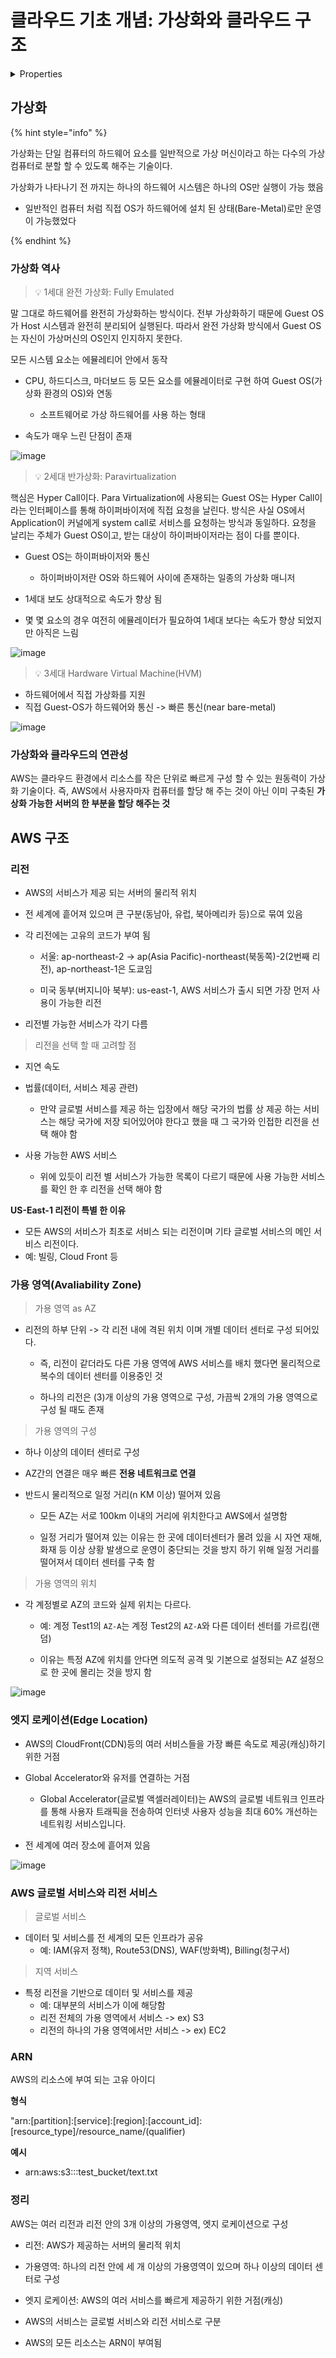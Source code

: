 # 클라우드 기초 개념: 가상화와 클라우드 구조

<details>

<summary>Properties</summary>

:pencil:2024.08.28

:page_facing_up: - [AWS 강의실](https://www.inflearn.com/course/%EC%89%BD%EA%B2%8C-%EC%84%A4%EB%AA%85%ED%95%98%EB%8A%94-aws-%EA%B8%B0%EC%B4%88/dashboard)

:paperclip: [가상화 참고 블로그](https://suyeon96.tistory.com/53#%EC%--%--%EC%-B%-C%EB%A-%-C%--Para%--Virtualization%--%EC%-D%B-%ED%--%B-%ED%--%--%EA%B-%B-)

:paperclip: [가용영역 참고 블로그](https://kangmin517.tistory.com/entry/AWS-1-%EC%9A%A9%EC%96%B4-%EB%B0%8F-%EA%B8%B0%EB%B3%B8-%EC%84%A4%EB%AA%85-%EB%A6%AC%EC%A0%84%EA%B3%BC-%EA%B0%80%EC%9A%A9-%EC%98%81%EC%97%AD-Region-and-Availability-Zone)

:paperclip: [글로벌 엑셀러레이터 참고 블로그](https://velog.io/@khyup0629/AWS-Global-Accelerator)


</details>



## 가상화

{% hint style="info" %}

가상화는 단일 컴퓨터의 하드웨어 요소를 일반적으로 가상 머신이라고 하는 다수의 가상 컴퓨터로 분할 할 수 있도록 해주는 기술이다.

가상화가 나타나기 전 까지는 하나의 하드웨어 시스템은 하나의 OS만 실행이 가능 했음
- 일반적인 컴퓨터 처럼 직접 OS가 하드웨어에 설치 된 상태(Bare-Metal)로만 운영이 가능했었다

{% endhint %}

### 가상화 역사

> :bulb: 1세대 완전 가상화: Fully Emulated

말 그대로 하드웨어를 완전히 가상화하는 방식이다. 전부 가상화하기 때문에 Guest OS가 Host 시스템과 완전히 분리되어 실행된다. 따라서 완전 가상화 방식에서 Guest OS는 자신이 가상머신의 OS인지 인지하지 못한다.


모든 시스템 요소는 에뮬레티어 안에서 동작

- CPU, 하드디스크, 마더보드 등 모든 요소를 에뮬레이터로 구현 하여 Guest OS(가상화 환경의 OS)와 연동

    - 소프트웨어로 가상 하드웨어를 사용 하는 형태

- 속도가 매우 느린 단점이 존재



![image](../../.gitbook/assets/fully_emulated.png)


> :bulb: 2세대 반가상화: Paravirtualization

핵심은 Hyper Call이다. Para Virtualization에 사용되는 Guest OS는 Hyper Call이라는 인터페이스를 통해 하이퍼바이저에 직접 요청을 날린다. 방식은 사실 OS에서 Application이 커널에게 system call로 서비스를 요청하는 방식과 동일하다. 요청을 날리는 주체가 Guest OS이고, 받는 대상이 하이퍼바이저라는 점이 다를 뿐이다.

- Guest OS는 하이퍼바이저와 통신

    - 하이퍼바이저란 OS와 하드웨어 사이에 존재하는 일종의 가상화 매니저

- 1세대 보도 상대적으로 속도가 향상 됨

- 몇 몇 요소의 경우 여전히 에뮬레이터가 필요하여 1세대 보다는 속도가 향상 되었지만 아직은 느림

![image](../../.gitbook/assets/paravirtualization.png)




> :bulb: 3세대 Hardware Virtual Machine(HVM)

- 하드웨어에서 직접 가상화를 지원
- 직접 Guest-OS가 하드웨어와 통신 -> 빠른 통신(near bare-metal)

![image](../../.gitbook/assets/hvm.png)


### 가상화와 클라우드의 연관성

AWS는 클라우드 환경에서 리소스를 작은 단위로 빠르게 구성 할 수 있는 원동력이 가상화 기술이다. 즉, AWS에서 사용자마자 컴퓨터를 할당 해 주는 것이 아닌 이미 구축된 **가상화 가능한 서버의 한 부분을 할당 해주는 것**


## AWS 구조

### 리전

- AWS의 서비스가 제공 되는 서버의 물리적 위치

- 전 세계에 흩어져 있으며 큰 구분(동남아, 유럽, 북아메리카 등)으로 묶여 있음

- 각 리전에는 고유의 코드가 부여 됨
    - 서울: ap-northeast-2 -> ap(Asia Pacific)-northeast(북동쪽)-2(2번째 리전), ap-northeast-1은 도쿄임
    
    - 미국 동부(버지니아 북부): us-east-1, AWS 서비스가 출시 되면 가장 먼저 사용이 가능한 리전

- 리전별 가능한 서비스가 각기 다름


> 리전을 선택 할 때 고려할 점

- 지연 속도

- 법률(데이터, 서비스 제공 관련)
    - 만약 글로벌 서비스를 제공 하는 입장에서 해당 국가의 법률 상 제공 하는 서비스는 해당 국가에 저장 되어있어야 한다고 했을 때 그 국가와 인접한 리전을 선택 해야 함

- 사용 가능한 AWS 서비스
    - 위에 있듯이 리전 별 서비스가 가능한 목록이 다르기 때문에 사용 가능한 서비스를 확인 한 후 리전을 선택 해야 함

**US-East-1 리전이 특별 한 이유**

- 모든 AWS의 서비스가 최초로 서비스 되는 리전이며 기타 글로벌 서비스의 메인 서비스 리전이다.
- 예: 빌링, Cloud Front 등

### 가용 영역(Avaliability Zone)

> 가용 영역 as AZ

- 리전의 하부 단위 -> 각 리전 내에 격된 위치 이며 개별 데이터 센터로 구성 되어있다.
    - 즉, 리전이 같더라도 다른 가용 영역에 AWS 서비스를 배치 했다면 물리적으로 복수의 데이터 센터를 이용중인 것

    - 하나의 리전은 (3)개 이상의 가용 영역으로 구성, 가끔씩 2개의 가용 영역으로 구성 될 때도 존재


> 가용 영역의 구성

- 하나 이상의 데이터 센터로 구성

- AZ간의 연결은 매우 빠른 **전용 네트워크로 연결**

- 반드시 물리적으로 일정 거리(n KM 이상) 떨어져 있음
    - 모든 AZ는 서로 100km 이내의 거리에 위치한다고 AWS에서 설명함

    - 일정 거리가 떨어져 있는 이유는 한 곳에 데이터센터가 몰려 있을 시 자연 재해, 화재 등 이상 상황 발생으로 운영이 중단되는 것을 방지 하기 위해 일정 거리를 떨어져서 데이터 센터를 구축 함

> 가용 영역의 위치

- 각 계정별로 AZ의 코드와 실제 위치는 다르다.
    - 예: 계정 Test1의 `AZ-A`는 계정 Test2의 `AZ-A`와 다른 데이터 센터를 가르킴(랜덤)

    - 이유는 특정 AZ에 위치를 안다면 의도적 공격 및 기본으로 설정되는 AZ 설정으로 한 곳에 몰리는 것을 방지 함

![image](../../.gitbook/assets/az.png)


### 엣지 로케이션(Edge Location)

- AWS의 CloudFront(CDN)등의 여러 서비스들을 가장 빠른 속도로 제공(캐싱)하기 위한 거점

- Global Accelerator와 유저를 연결하는 거점
    - Global Accelerator(글로벌 액셀러레이터)는 AWS의 글로벌 네트워크 인프라를 통해 사용자 트래픽을 전송하여 인터넷 사용자 성능을 최대 60% 개선하는 네트워킹 서비스입니다.

- 전 세계에 여러 장소에 흩어져 있음

![image](../../.gitbook/assets/edge_location.png)


### AWS 글로벌 서비스와 리전 서비스

> 글로벌 서비스

- 데이터 및 서비스를 전 세계의 모든 인프라가 공유
    - 예: IAM(유저 정책), Route53(DNS), WAF(방화벽), Billing(청구서)


> 지역 서비스

- 특정 리전을 기반으로 데이터 및 서비스를 제공
    - 예: 대부분의 서비스가 이에 해당함
    - 리전 전체의 가용 영역에서 서비스 -> ex) S3
    - 리전의 하나의 가용 영역에서만 서비스 -> ex) EC2


### ARN

AWS의 리소스에 부여 되는 고유 아이디

**형식**

"arn:[partition]:[service]:[region]:[account_id]:[resource_type]/resource_name/(qualifier)

**예시**
- arn:aws:s3:::test_bucket/text.txt

### 정리

AWS는 여러 리전과 리전 안의 3개 이상의 가용영역, 엣지 로케이션으로 구성

- 리전: AWS가 제공하는 서버의 물리적 위치

- 가용영역: 하나의 리전 안에 세 개 이상의 가용영역이 있으며 하나 이상의 데이터 센터로 구성

- 엣지 로케이션: AWS의 여러 서비스를 빠르게 제공하기 위한 거점(캐싱)

- AWS의 서비스는 글로벌 서비스와 리전 서비스로 구분

- AWS의 모든 리소스는 ARN이 부여됨
